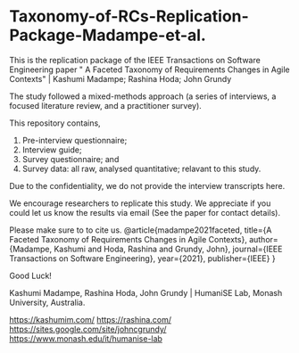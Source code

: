 # Taxonomy-of-RCs-Replication-Package-Madampe-et-al.
This is the replication package of the IEEE Transactions on Software Engineering paper " A Faceted Taxonomy of Requirements Changes in Agile Contexts" | Kashumi Madampe; Rashina Hoda; John Grundy

The study followed a mixed-methods approach (a series of interviews, a focused literature review, and a practitioner survey).

This repository contains,
1. Pre-interview questionnaire;
2. Interview guide;
3. Survey questionnaire; and
4. Survey data: all raw, analysed quantitative;
relavant to this study.

Due to the confidentiality, we do not provide the interview transcripts here.

We encourage researchers to replicate this study. We appreciate if you could let us know the results via email (See the paper for contact details).

Please make sure to to cite us.
@article{madampe2021faceted,
  title={A Faceted Taxonomy of Requirements Changes in Agile Contexts},
  author={Madampe, Kashumi and Hoda, Rashina and Grundy, John},
  journal={IEEE Transactions on Software Engineering},
  year={2021},
  publisher={IEEE}
}

Good Luck!

Kashumi Madampe, Rashina Hoda, John Grundy | 
HumaniSE Lab,
Monash University, Australia.

https://kashumim.com/ 
https://rashina.com/ 
https://sites.google.com/site/johncgrundy/ 
https://www.monash.edu/it/humanise-lab
